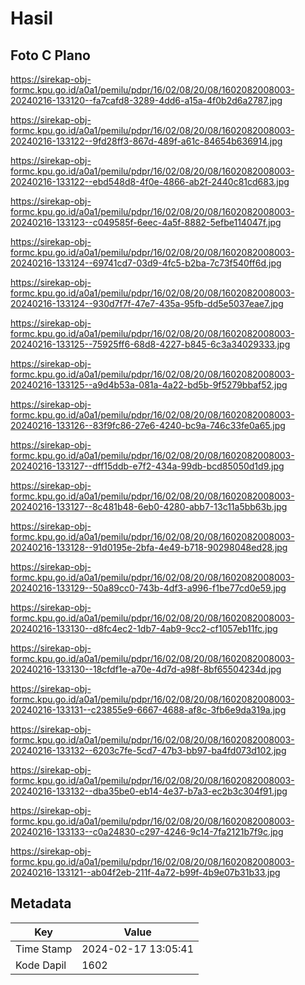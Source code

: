 # Hasil

## Foto C Plano

https://sirekap-obj-formc.kpu.go.id/a0a1/pemilu/pdpr/16/02/08/20/08/1602082008003-20240216-133120--fa7cafd8-3289-4dd6-a15a-4f0b2d6a2787.jpg

https://sirekap-obj-formc.kpu.go.id/a0a1/pemilu/pdpr/16/02/08/20/08/1602082008003-20240216-133122--9fd28ff3-867d-489f-a61c-84654b636914.jpg

https://sirekap-obj-formc.kpu.go.id/a0a1/pemilu/pdpr/16/02/08/20/08/1602082008003-20240216-133122--ebd548d8-4f0e-4866-ab2f-2440c81cd683.jpg

https://sirekap-obj-formc.kpu.go.id/a0a1/pemilu/pdpr/16/02/08/20/08/1602082008003-20240216-133123--c049585f-6eec-4a5f-8882-5efbe114047f.jpg

https://sirekap-obj-formc.kpu.go.id/a0a1/pemilu/pdpr/16/02/08/20/08/1602082008003-20240216-133124--69741cd7-03d9-4fc5-b2ba-7c73f540ff6d.jpg

https://sirekap-obj-formc.kpu.go.id/a0a1/pemilu/pdpr/16/02/08/20/08/1602082008003-20240216-133124--930d7f7f-47e7-435a-95fb-dd5e5037eae7.jpg

https://sirekap-obj-formc.kpu.go.id/a0a1/pemilu/pdpr/16/02/08/20/08/1602082008003-20240216-133125--75925ff6-68d8-4227-b845-6c3a34029333.jpg

https://sirekap-obj-formc.kpu.go.id/a0a1/pemilu/pdpr/16/02/08/20/08/1602082008003-20240216-133125--a9d4b53a-081a-4a22-bd5b-9f5279bbaf52.jpg

https://sirekap-obj-formc.kpu.go.id/a0a1/pemilu/pdpr/16/02/08/20/08/1602082008003-20240216-133126--83f9fc86-27e6-4240-bc9a-746c33fe0a65.jpg

https://sirekap-obj-formc.kpu.go.id/a0a1/pemilu/pdpr/16/02/08/20/08/1602082008003-20240216-133127--dff15ddb-e7f2-434a-99db-bcd85050d1d9.jpg

https://sirekap-obj-formc.kpu.go.id/a0a1/pemilu/pdpr/16/02/08/20/08/1602082008003-20240216-133127--8c481b48-6eb0-4280-abb7-13c11a5bb63b.jpg

https://sirekap-obj-formc.kpu.go.id/a0a1/pemilu/pdpr/16/02/08/20/08/1602082008003-20240216-133128--91d0195e-2bfa-4e49-b718-90298048ed28.jpg

https://sirekap-obj-formc.kpu.go.id/a0a1/pemilu/pdpr/16/02/08/20/08/1602082008003-20240216-133129--50a89cc0-743b-4df3-a996-f1be77cd0e59.jpg

https://sirekap-obj-formc.kpu.go.id/a0a1/pemilu/pdpr/16/02/08/20/08/1602082008003-20240216-133130--d8fc4ec2-1db7-4ab9-9cc2-cf1057eb11fc.jpg

https://sirekap-obj-formc.kpu.go.id/a0a1/pemilu/pdpr/16/02/08/20/08/1602082008003-20240216-133130--18cfdf1e-a70e-4d7d-a98f-8bf65504234d.jpg

https://sirekap-obj-formc.kpu.go.id/a0a1/pemilu/pdpr/16/02/08/20/08/1602082008003-20240216-133131--c23855e9-6667-4688-af8c-3fb6e9da319a.jpg

https://sirekap-obj-formc.kpu.go.id/a0a1/pemilu/pdpr/16/02/08/20/08/1602082008003-20240216-133132--6203c7fe-5cd7-47b3-bb97-ba4fd073d102.jpg

https://sirekap-obj-formc.kpu.go.id/a0a1/pemilu/pdpr/16/02/08/20/08/1602082008003-20240216-133132--dba35be0-eb14-4e37-b7a3-ec2b3c304f91.jpg

https://sirekap-obj-formc.kpu.go.id/a0a1/pemilu/pdpr/16/02/08/20/08/1602082008003-20240216-133133--c0a24830-c297-4246-9c14-7fa2121b7f9c.jpg

https://sirekap-obj-formc.kpu.go.id/a0a1/pemilu/pdpr/16/02/08/20/08/1602082008003-20240216-133121--ab04f2eb-211f-4a72-b99f-4b9e07b31b33.jpg


## Metadata

| Key        | Value               |
| ---------- | ------------------- |
| Time Stamp | 2024-02-17 13:05:41 |
| Kode Dapil | 1602                |



